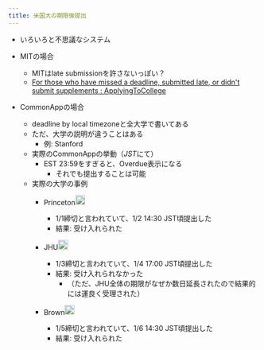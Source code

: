```yaml
---
title: 米国大の期限後提出
---
```


* いろいろと不思議なシステム

* MITの場合
  
  * MITはlate submissionを許さないっぽい？
  * [For those who have missed a deadline, submitted late, or didn't submit supplements : ApplyingToCollege](https://www.reddit.com/r/ApplyingToCollege/comments/rxakfr/for_those_who_have_missed_a_deadline_submitted/)
* CommonAppの場合
  
  * deadline by local timezoneと全大学で書いてある
  * ただ、大学の説明が違うことはある
    * 例: Stanford
  * 実際のCommonAppの挙動（*JST*にて）
    * EST 23:59をすぎると、Overdue表示になる
      * それでも提出することは可能
  * 実際の大学の事例
    * Princeton<img src='https://scrapbox.io/api/pages/blu3mo-public/blu3mo/icon' alt='blu3mo.icon' height="19.5"/>

      * 1/1締切と言われていて、1/2 14:30 JST頃提出した
      * 結果: 受け入れられた
    * JHU<img src='https://scrapbox.io/api/pages/blu3mo-public/blu3mo/icon' alt='blu3mo.icon' height="19.5"/>

      * 1/3締切と言われていて、1/4 17:00 JST頃提出した
      * 結果: 受け入れられなかった
        * （ただ、JHU全体の期限がなぜか数日延長されたので結果的には運良く受理された）
    * Brown<img src='https://scrapbox.io/api/pages/blu3mo-public/blu3mo/icon' alt='blu3mo.icon' height="19.5"/>

      * 1/5締切と言われていて、1/6 14:30 JST頃提出した
      * 結果: 受け入れられた
